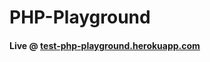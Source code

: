 # PHP-Playground

#### Live @ [test-php-playground.herokuapp.com](https://test-php-playground.herokuapp.com/)
